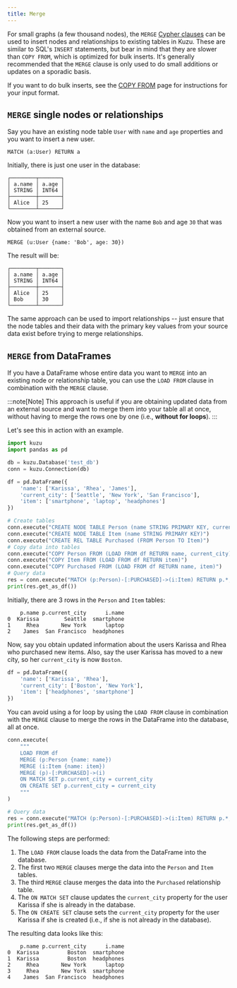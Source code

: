 ```yaml
---
title: Merge
---
```


For small graphs (a few thousand nodes), the `MERGE` [Cypher clauses](/cypher/data-manipulation-clauses)
can be used to insert nodes and
relationships to existing tables in Kuzu. These are similar to SQL's `INSERT` statements, but bear in
mind that they are slower than `COPY FROM`, which is optimized for bulk inserts. It's generally
recommended that the `MERGE` clause is only used to do small additions or updates on a sporadic basis.

If you want to do bulk inserts, see the [COPY FROM](/import) page for instructions for your input format.

## `MERGE` single nodes or relationships

Say you have an existing node table `User` with `name` and `age` properties and you want to insert a new user.

```cypher
MATCH (a:User) RETURN a
```
Initially, there is just one user in the database:

```
┌────────┬───────┐
│ a.name │ a.age │
│ STRING │ INT64 │
├────────┼───────┤
│ Alice  │ 25    │
└────────┴───────┘
```

Now you want to insert a new user with the name `Bob` and age `30` that was obtained from an
external source.

```cypher
MERGE (u:User {name: 'Bob', age: 30})
```

The result will be:

```
┌────────┬───────┐
│ a.name │ a.age │
│ STRING │ INT64 │
├────────┼───────┤
│ Alice  │ 25    │
│ Bob    │ 30    │
└────────┴───────┘
```

The same approach can be used to import relationships -- just ensure that the node tables and their
data with the primary key values from your source data exist before trying to merge relationships.

## `MERGE` from DataFrames

If you have a DataFrame whose entire data you want to `MERGE` into an existing node or relationship table,
you can use the `LOAD FROM` clause in combination with the `MERGE` clause.

:::note[Note]
This approach is useful if you are
obtaining updated data from an external source and want to merge them into your table all at once,
without having to merge the rows one by one (i.e., **without for loops**).
:::

Let's see this in action with an example.

```py
import kuzu
import pandas as pd

db = kuzu.Database('test_db')
conn = kuzu.Connection(db)

df = pd.DataFrame({
    'name': ['Karissa', 'Rhea', 'James'],
    'current_city': ['Seattle', 'New York', 'San Francisco'],
    'item': ['smartphone', 'laptop', 'headphones']
})

# Create tables
conn.execute("CREATE NODE TABLE Person (name STRING PRIMARY KEY, current_city STRING)")
conn.execute("CREATE NODE TABLE Item (name STRING PRIMARY KEY)")
conn.execute("CREATE REL TABLE Purchased (FROM Person TO Item)")
# Copy data into tables
conn.execute("COPY Person FROM (LOAD FROM df RETURN name, current_city)")
conn.execute("COPY Item FROM (LOAD FROM df RETURN item)")
conn.execute("COPY Purchased FROM (LOAD FROM df RETURN name, item)")
# Query data
res = conn.execute("MATCH (p:Person)-[:PURCHASED]->(i:Item) RETURN p.*, i.*")
print(res.get_as_df())
```

Initially, there are 3 rows in the `Person` and `Item` tables:
```
    p.name p.current_city      i.name
0  Karissa        Seattle  smartphone
1     Rhea       New York      laptop
2    James  San Francisco  headphones
```

Now, say you obtain updated information about the users Karissa and Rhea who purchased new items.
Also, say the user Karissa has moved to a new city, so her `current_city` is now `Boston`.

```py
df = pd.DataFrame({
    'name': ['Karissa', 'Rhea'],
    'current_city': ['Boston', 'New York'],
    'item': ['headphones', 'smartphone']
})
```

You can avoid using a for loop by using the `LOAD FROM` clause in combination with the `MERGE` clause
to merge the rows in the DataFrame into the database, all at once.

```py
conn.execute(
    """
    LOAD FROM df
    MERGE (p:Person {name: name})
    MERGE (i:Item {name: item})
    MERGE (p)-[:PURCHASED]->(i)
    ON MATCH SET p.current_city = current_city
    ON CREATE SET p.current_city = current_city
    """
)

# Query data
res = conn.execute("MATCH (p:Person)-[:PURCHASED]->(i:Item) RETURN p.*, i.*")
print(res.get_as_df())
```

The following steps are performed:
1. The `LOAD FROM` clause loads the data from the DataFrame into the database.
2. The first two `MERGE` clauses merge the data into the `Person` and `Item` tables.
3. The third `MERGE` clause merges the data into the `Purchased` relationship table.
4. The `ON MATCH SET` clause updates the `current_city` property for the user Karissa if she is already in the database.
5. The `ON CREATE SET` clause sets the `current_city` property for the user Karissa if she is created
(i.e., if she is not already in the database).

The resulting data looks like this:

```
    p.name p.current_city      i.name
0  Karissa         Boston  smartphone
1  Karissa         Boston  headphones
2     Rhea       New York      laptop
3     Rhea       New York  smartphone
4    James  San Francisco  headphones
```